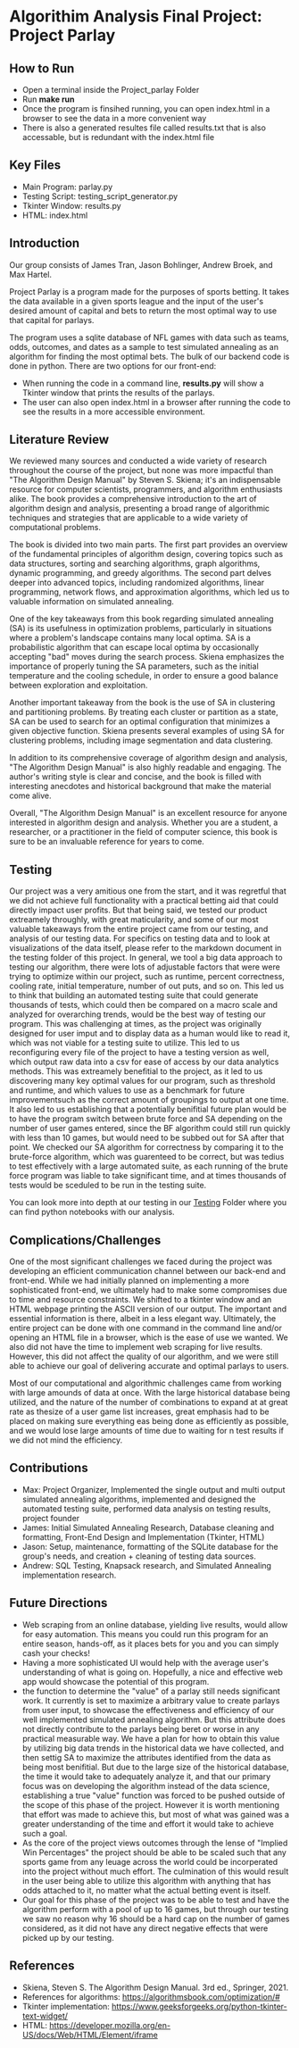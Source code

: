 # Algorithim Analysis Final Project: Project Parlay

## How to Run
* Open a terminal inside the Project_parlay Folder
* Run **make run**
* Once the program is finsihed running, you can open index.html in a browser to see the data in a more convenient way
* There is also a generated resultes file called results.txt that is also accessable, but is redundant with the index.html file

## Key Files
* Main Program: parlay.py
* Testing Script: testing_script_generator.py
* Tkinter Window: results.py
* HTML: index.html

## Introduction
Our group consists of James Tran, Jason Bohlinger, Andrew Broek, and Max Hartel. 

Project Parlay is a program made for the purposes of sports betting. It takes the data available in a given sports league and the input of the user's desired amount of capital and bets to return the most optimal way to use that capital for parlays.

The program uses a sqlite database of NFL games with data such as teams, odds, outcomes, and dates as a sample to test simulated annealing as an algorithm for finding the most optimal bets. The bulk of our backend code is done in python. There are two options for our front-end:
* When running the code in a command line, **results.py** will show a Tkinter window that prints the results of the parlays.
* The user can also open index.html in a browser after running the code to see the results in a more accessible environment. 

## Literature Review
We reviewed many sources and conducted a wide variety of research throughout the course of the project, but none was more impactful than "The Algorithm Design Manual" by Steven S. Skiena; it's an indispensable resource for computer scientists, programmers, and algorithm enthusiasts alike. The book provides a comprehensive introduction to the art of algorithm design and analysis, presenting a broad range of algorithmic techniques and strategies that are applicable to a wide variety of computational problems.

The book is divided into two main parts. The first part provides an overview of the fundamental principles of algorithm design, covering topics such as data structures, sorting and searching algorithms, graph algorithms, dynamic programming, and greedy algorithms. The second part delves deeper into advanced topics, including randomized algorithms, linear programming, network flows, and approximation algorithms, which led us to valuable information on simulated annealing.

One of the key takeaways from this book regarding simulated annealing (SA) is its usefulness in optimization problems, particularly in situations where a problem's landscape contains many local optima. SA is a probabilistic algorithm that can escape local optima by occasionally accepting "bad" moves during the search process. Skiena emphasizes the importance of properly tuning the SA parameters, such as the initial temperature and the cooling schedule, in order to ensure a good balance between exploration and exploitation.

Another important takeaway from the book is the use of SA in clustering and partitioning problems. By treating each cluster or partition as a state, SA can be used to search for an optimal configuration that minimizes a given objective function. Skiena presents several examples of using SA for clustering problems, including image segmentation and data clustering.

In addition to its comprehensive coverage of algorithm design and analysis, "The Algorithm Design Manual" is also highly readable and engaging. The author's writing style is clear and concise, and the book is filled with interesting anecdotes and historical background that make the material come alive.

Overall, "The Algorithm Design Manual" is an excellent resource for anyone interested in algorithm design and analysis. Whether you are a student, a researcher, or a practitioner in the field of computer science, this book is sure to be an invaluable reference for years to come.

## Testing
Our project was a very amitious one from the start, and it was regretful that we did not achieve full functionality with a practical betting aid that could directly impact user profits. But that being said, we tested our product extreamely throughly, with great maticularity, and some of our most valuable takeaways from the entire project came from our testing, and analysis of our testing data. For specifics on testing data and to look at visualizations of the data itself, please refer to the markdown document in the testing folder of this project. In general, we tool a big data approach to testing our algorithm, there were lots of adjustable factors that were were trying to optimize within our project, such as runtime, percent correctness, cooling rate, initial temperature, number of out puts, and so on. This led us to think that building an automated testing suite that could generate thousands of tests, which could then be compared on a macro scale and analyzed for overarching trends, would be the best way of testing our program. This was challenging at times, as the project was originally designed for user imput and to display data as a human would like to read it, which was not viable for a testing suite to utilize. This led to us reconfiguring every file of the project to have a testing version as well, which output raw data into a csv for ease of access by our data analytics methods. This was extreamely benefitial to the project, as it led to us discovering many key optimal values for our program, such as threshold and runtime, and which values to use as a benchmark for future improvementsuch as the correct amount of groupings to output at one time. It also led to us establishing that a potentially benifitial future plan would be to have the program switch between brute force and SA depending on the number of user games entered, since the BF algorithm could still run quickly with less than 10 games, but would need to be subbed out for SA after that point. We checked our SA algorithm for correctness by comparing it to the brute-force algorithm, which was guarenteed to be correct, but was tedius to test effectively with a large automated suite, as each running of the brute force program was liable to take significant time, and at times thousands of tests would be sceduled to be run in the testing suite. 

You can look more into depth at our testing in our [Testing](Project-Parlay/Testing/Test_Results_Data_Analysis) Folder where you can find python notebooks with our analysis.

## Complications/Challenges
One of the most significant challenges we faced during the project was developing an efficient communication channel between our back-end and front-end. While we had initially planned on implementing a more sophisticated front-end, we ultimately had to make some compromises due to time and resource constraints. We shifted to a tkinter window and an HTML webpage printing the ASCII version of our output. The important and essential information is there, albeit in a less elegant way. Ultimately, the entire project can be done with one command in the command line and/or opening an HTML file in a browser, which is the ease of use we wanted. We also did not have the time to implement web scraping for live results. However, this did not affect the quality of our algorithm, and we were still able to achieve our goal of delivering accurate and optimal parlays to users.

Most of our computational and algorithmic challenges came from working with large amounds of data at once. With the large historical database being utilized, and the nature of the number of combinations to expand at at great rate as thesize of a user game list increases, great emphasis had to be placed on making sure everything eas being done as efficiently as possible, and we would lose large amounts of time due to waiting for n test results if we did not mind the efficiency. 

## Contributions
* Max: Project Organizer, Implemented the single output and multi output simulated annealing algorithms, implemented and designed the automated testing suite, performed data analysis on testing results, project founder
* James: Initial Simulated Annealing Research, Database cleaning and formatting, Front-End Design and Implementation (Tkinter, HTML)
* Jason: Setup, maintenance, formatting of the SQLite database for the group's needs, and creation + cleaning of testing data sources.
* Andrew: SQL Testing, Knapsack research, and Simulated Annealing implementation research.  

## Future Directions
* Web scraping from an online database, yielding live results, would allow for easy automation. This means you could run this program for an entire season, hands-off, as it places bets for you and you can simply cash your checks!
* Having a more sophisticated UI would help with the average user's understanding of what is going on. Hopefully, a nice and effective web app would showcase the potential of this program.
* the function to determine the "value" of a parlay still needs significant work. It currently is set to maximize a arbitrary value to create parlays from user input, to showcase the effectiveness and efficiency of our well implemented simulated annealing algorithm. But this attribute does not directly contribute to the parlays being beret or worse in any practical measurable way. We have a plan for how to obtain this value by utilizing big data trends in the historical data we have collected, and then settig SA to maximize the attributes identified from the data as being most benifitial. But due to the large size of the historical database, the time it would take to adequately analyze it, and that our primary focus was on developing the algorithm instead of the data science, establishing a true "value" function was forced to be pushed outside of the scope of this phase of the project. However it is worth mentioning that effort was made to achieve this, but most of what was gained was a greater understanding of the time and effort it would take to achieve such a goal. 
* As the core of the project views outcomes through the lense of "Implied Win Percentages" the project should be able to be scaled such that any sports game from any leuage across the world could be incorperated into the project without much effort. The culmination of this would result in the user being able to utilize this algorithm with anything that has odds attached to it, no matter what the actual betting event is itself. 
* Our goal for this phase of the project was to be able to test and have the algorithm perform with a pool of up to 16 games, but through our testing we saw no reason why 16 should be a hard cap on the number of games considered, as it did not have any direct negative effects that were picked up by our testing. 

## References
* Skiena, Steven S. The Algorithm Design Manual. 3rd ed., Springer, 2021.
* References for algorithms:  https://algorithmsbook.com/optimization/#
* Tkinter implementation: https://www.geeksforgeeks.org/python-tkinter-text-widget/
* HTML: https://developer.mozilla.org/en-US/docs/Web/HTML/Element/iframe
